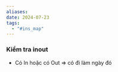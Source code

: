```yaml
---
aliases: 
date: 2024-07-23
tags:
  - "#ins_map"
---
```


### Kiểm tra inout
- Có In hoặc có Out => có đi làm ngày đó